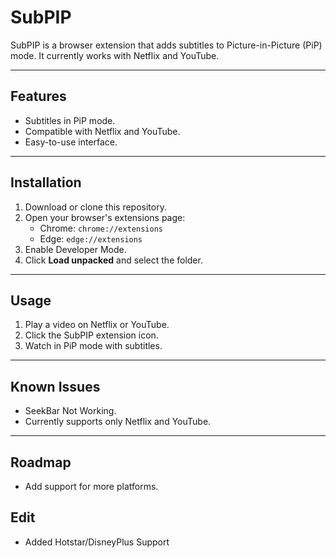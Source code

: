 # SubPIP

SubPIP is a browser extension that adds subtitles to Picture-in-Picture (PiP) mode. It currently works with Netflix and YouTube.

---

## Features

- Subtitles in PiP mode.
- Compatible with Netflix and YouTube.
- Easy-to-use interface.

---

## Installation

1. Download or clone this repository.
2. Open your browser's extensions page:
   - Chrome: `chrome://extensions`
   - Edge: `edge://extensions`
3. Enable Developer Mode.
4. Click **Load unpacked** and select the folder.

---

## Usage

1. Play a video on Netflix or YouTube.
2. Click the SubPIP extension icon.
3. Watch in PiP mode with subtitles.

---

## Known Issues

- SeekBar Not Working.
- Currently supports only Netflix and YouTube.

---

## Roadmap

- Add support for more platforms.

## Edit

- Added Hotstar/DisneyPlus Support

